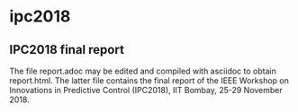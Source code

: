 # ipc2018

## IPC2018 final report

The file report.adoc may be edited and compiled with asciidoc to obtain report.html. The latter file contains the final report of the IEEE Workshop on Innovations in Predictive Control (IPC2018), IIT Bombay, 25-29 November 2018.
